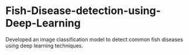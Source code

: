 # Fish-Disease-detection-using-Deep-Learning
Developed an image classification model to detect common fish diseases using deep learning techniques.
